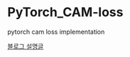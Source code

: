 # PyTorch_CAM-loss
pytorch cam loss implementation

[블로그 설명글](https://blog.naver.com/bshlab671/222917440658)
